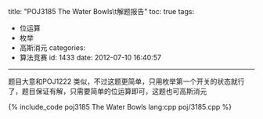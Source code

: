 title: "POJ3185 The Water Bowls\t解题报告"
toc: true
tags:
  - 位运算
  - 枚举
  - 高斯消元
categories:
  - 算法竞赛
id: 1433
date: 2012-07-10 16:40:57
---

题目大意和POJ1222 类似，不过这题更简单，只用枚举第一个开关的状态就行了，题目保证有解，只需要简单的位运算即可，这题也可高斯消元

{% include_code poj3185 The Water Bowls lang:cpp poj/3185.cpp %}